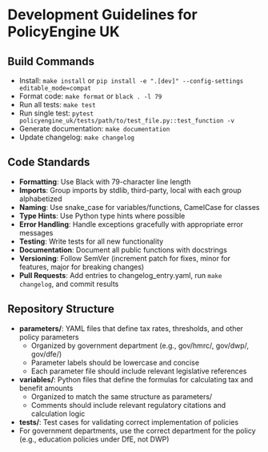 # Development Guidelines for PolicyEngine UK

## Build Commands
- Install: `make install` or `pip install -e ".[dev]" --config-settings editable_mode=compat`
- Format code: `make format` or `black . -l 79`
- Run all tests: `make test`
- Run single test: `pytest policyengine_uk/tests/path/to/test_file.py::test_function -v`
- Generate documentation: `make documentation`
- Update changelog: `make changelog`

## Code Standards
- **Formatting**: Use Black with 79-character line length
- **Imports**: Group imports by stdlib, third-party, local with each group alphabetized
- **Naming**: Use snake_case for variables/functions, CamelCase for classes
- **Type Hints**: Use Python type hints where possible
- **Error Handling**: Handle exceptions gracefully with appropriate error messages
- **Testing**: Write tests for all new functionality
- **Documentation**: Document all public functions with docstrings
- **Versioning**: Follow SemVer (increment patch for fixes, minor for features, major for breaking changes)
- **Pull Requests**: Add entries to changelog_entry.yaml, run `make changelog`, and commit results

## Repository Structure
- **parameters/**: YAML files that define tax rates, thresholds, and other policy parameters
  - Organized by government department (e.g., gov/hmrc/, gov/dwp/, gov/dfe/)
  - Parameter labels should be lowercase and concise
  - Each parameter file should include relevant legislative references
- **variables/**: Python files that define the formulas for calculating tax and benefit amounts
  - Organized to match the same structure as parameters/
  - Comments should include relevant regulatory citations and calculation logic
- **tests/**: Test cases for validating correct implementation of policies
- For government departments, use the correct department for the policy (e.g., education policies under DfE, not DWP)